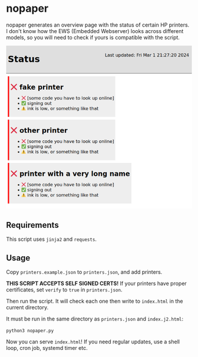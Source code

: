 # nopaper

nopaper generates an overview page with the status of certain HP printers.
I don't know how the EWS (Embedded Webserver) looks across different models,
so you will need to check if yours is compatible with the script.

![Example image of the page](example.png)

## Requirements
This script uses `jinja2` and `requests`.

## Usage

Copy `printers.example.json` to `printers.json`, and add printers.

**THIS SCRIPT ACCEPTS SELF SIGNED CERTS!** If your printers have proper certificates,
set `verify` to `true` in `printers.json`.

Then run the script. It will check each one then write to `index.html` in the
current directory.

It must be run in the same directory as `printers.json` and `index.j2.html`:

`python3 nopaper.py`

Now you can serve `index.html`! If you need regular updates, use a shell loop, cron job, systemd timer etc.

